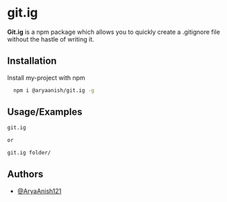 
# git.ig

**Git.ig** is a npm package which allows you to quickly create a .gitignore file without the hastle of writing it.


## Installation

Install my-project with npm

```bash
  npm i @aryaanish/git.ig -g
```
    
## Usage/Examples

```bash
git.ig
```

```bash
or

git.ig folder/
```

  
## Authors

- [@AryaAnish121](https://www.github.com/AryaAnish121)

  